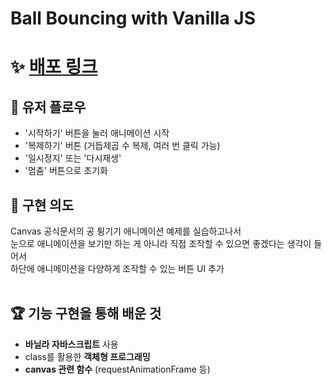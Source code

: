 # Ball Bouncing with Vanilla JS

# ✨ [배포 링크](https://friendly-mclean-890b7f.netlify.app/)

## 🌊 유저 플로우
* '시작하기' 버튼을 눌러 애니메이션 시작 
* '복제하기' 버튼 (거듭제곱 수 복제, 여러 번 클릭 가능) 
* '일시정지' 또는 '다시재생' 
* '멈춤' 버튼으로 초기화



## 🦀 구현 의도
Canvas 공식문서의 공 튕기기 애니메이션 예제를 실습하고나서 <BR/> 
눈으로 애니메이션을 보기만 하는 게 아니라 직접 조작할 수 있으면 좋겠다는 생각이 들어서  <BR/>
하단에 애니메이션을 다양하게 조작할 수 있는 버튼 UI 추가 <BR/> <BR/>


## 🏆 기능 구현을 통해 배운 것
* **바닐라 자바스크립트** 사용
* class를 활용한 **객체형 프로그래밍**
* **canvas 관련 함수** (requestAnimationFrame 등)
